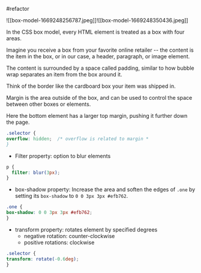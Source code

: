 #refactor 

![[box-model-1669248256787.jpeg]]![[box-model-1669248350436.jpeg]]

In the CSS box model, every HTML element is treated as a box with four areas.

Imagine you receive a box from your favorite online retailer -- the content is the item in the box, or in our case, a header, paragraph, or image element.

The content is surrounded by a space called padding, similar to how bubble wrap separates an item from the box around it.

Think of the border like the cardboard box your item was shipped in.

Margin is the area outside of the box, and can be used to control the space between other boxes or elements.

Here the bottom element has a larger top margin, pushing it further down the page.

```css
.selector {
overflow: hidden;  /* overflow is related to margin *
}
```

- Filter property: option to blur elements

```css
p {
  filter: blur(3px);
}
```

- box-shadow property: Increase the area and soften the edges of `.one` by setting its `box-shadow` to `0 0 3px 3px #efb762`.
```css
.one {
box-shadow: 0 0 3px 3px #efb762;
}
```

- transform property: rotates element by specified degrees
	- negative rotation: counter-clockwise
	- positive rotations: clockwise
```css
.selector {
transform: rotate(-0.6deg);
}
```
